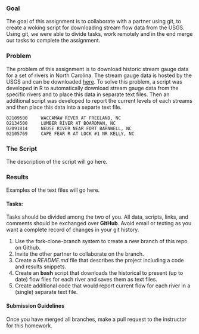 ### Goal
The goal of this assignment is to collaborate with a partner using git, to create
a woking script for downloading stream flow data from the USGS. Using git, we were able to divide tasks, work remotely and in the end merge our tasks to 
complete the assignment.


### Problem
The problem of this assignment is to download historic stream gauge data for a 
set of rivers in North Carolina. The stream gauge data is hosted by the USGS and 
can be downloaded [here](https://waterdata.usgs.gov/nc/nwis/current/?type=flow).
To solve this problem, a script was developed in R to automatically download
stream gauge data from the specific rivers and to place this data in separate text files. Then an additional script was developed to report the current levels of each  streams and then place this data into a separte text file.

```
02109500	 WACCAMAW RIVER AT FREELAND, NC
02134500	 LUMBER RIVER AT BOARDMAN, NC
02091814	 NEUSE RIVER NEAR FORT BARNWELL, NC 		 
02105769	 CAPE FEAR R AT LOCK #1 NR KELLY, NC
```
### The Script
The description of the script will go here.

### Results
Examples of the text files will go here.


#### Tasks:

Tasks should be divided among the two of you.  All data, scripts, links, and comments should be exchanged over __GitHub__. Avoid email or texting as you want a complete record of changes in your git history.

1)	Use the fork-clone-branch system to create a new branch of this repo on Github.
2)  Invite the other partner to collaborate on the branch.
2)	Create a _README.md_ file that describes the project including a code and results snippets.
3)	Create an __bash__ script that downloads the historical to present (up to date) flow files for each river and saves them as text files.
4)	Create additional code that would report current flow for each river in a (single) separate text file.

#### Submission Guidelines

Once you have merged all branches, make a pull request to the instructor for this homework.





